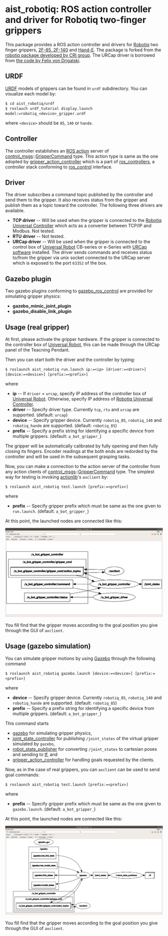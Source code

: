 aist_robotiq: ROS action controller and driver for Robotiq two-finger grippers
==================================================

This package provides a ROS action controller and drivers for [Robotiq](https://robotiq.com) two finger grippers, [2F-85, 2F-140](https://robotiq.com/products/2f85-140-adaptive-robot-gripper) and [Hand-E](https://robotiq.com/products/hand-e-adaptive-robot-gripper). The package is forked from the [robotiq package developed by CRI group](https://github.com/crigroup/robotiq). The URCap driver is borrowed from [the code by Felix von Drigalski](https://gist.github.com/felixvd/d538cad3150e9cac28dae0a3132701cf).

## URDF

[URDF](http://wiki.ros.org/urdf) models of grippers can be found in `urdf` subdirectory. You can visualize each model by:

```
$ cd aist_robotiq/urdf
$ roslauch urdf_tutorial display.launch model:=robotiq_<device>_gripper.urdf
```

where `<device>` should be `85`, `140` or `hande`.

## Controller

The controller establishes an [ROS action](http://wiki.ros.org/actionlib) server of [control_msgs](http://wiki.ros.org/control_msgs)::[GripperCommand](http://docs.ros.org/en/api/control_msgs/html/action/GripperCommand.html) type. This action type is same as the one adopted by [gripper_action_controller](http://wiki.ros.org/gripper_action_controller) which is a part of [ros_controllers](http://wiki.ros.org/ros_controllers), a controller stack conforming to [ros_control](http://wiki.ros.org/ros_control) interface.

## Driver
The driver subscribes a command topic published by the controller and send them to the gripper. It also receives status from the gripper and publish them as a topic toward the controller. The following three drivers are available.

- **TCP driver** -- Will be used when the gripper is connected to the [Robotiq Universal Controller](https://assets.robotiq.com/website-assets/support_documents/document/online/Controller_UserManual_HTML5_20181120.zip/Controller_UserManual_HTML5/Default.htm) which acts as a converter between TCP/IP and Modbus. Not tested.
- **RTU driver** -- Not tested.
- **URCap driver** -- Will be used when the gripper is connected to the control box of [Universal Robot](https://www.universal-robots.com) CB-series or e-Series with [URCap software](https://robotiq.com/support) installed. The driver sends commands and receives status to/from the gripper via unix socket connected to the URCap server which is exposed to the port `63352` of the box.

## Gazebo plugin

Two gazebo plugins conforming to [gazebo_ros_control](http://gazebosim.org/tutorials/?tut=ros_control) are provided for simulating gripper physics:

- **gazebo_mimic_joint_plugin**
- **gazebo_disable_link_plugin**


## Usage (real gripper)
At first, please activate the gripper hardware. If the gripper is connected to the controller box of [Universal Robot](https://www.universal-robots.com), this can be made through the URCap panel of the Teacning Pendant. 

Then you can start both the driver and the controller by typing:
```shell
$ roslaunch aist_robotiq run.launch ip:=<ip> [driver:=<driver>] [device:=<device>] [prefix:=<prefix>] 
```
where
- **ip** -- If `driver` = `urcap`, specify IP address of the controller box of [Universal Robot](https://www.universal-robots.com). Otherwise, specify IP address of [Robotiq Universal Controller](https://assets.robotiq.com/website-assets/support_documents/document/online/Controller_UserManual_HTML5_20181120.zip/Controller_UserManual_HTML5/Default.htm).
- **driver** -- Specify driver type. Currently `tcp`, `rtu` and `urcap` are supported. (default: `urcap`)
- **device** -- Specify gripper device. Currently `robotiq_85`, `robotiq_140` and `robotiq_hande` are supported. (default: `robotiq_85`)
- **prefix** -- Specify a prefix string for identifying a specific device from multiple grippers. (default: `a_bot_gripper_`)

The gripper will be automatically calibrated by fully opening and then fully closing its fingers. Encoder readings at the both ends are redorded by the controller and will be used in the subsequent grasping tasks.

Now, you can make a connection to the action server of the controller from any action clients of [control_msgs](http://wiki.ros.org/control_msgs)::[GripperCommand](http://docs.ros.org/en/api/control_msgs/html/action/GripperCommand.html) type. The simplest way for testing is invoking [actionlib](http://wiki.ros.org/actionlib)'s `axclient` by:
```
$ roslaunch aist_robotiq test.launch [prefix:=<prefix>]
```
where
- **prefix** -- Specify gripper prefix which must be same as the one given to `run.launch`. (default: `a_bot_gripper_`)

At this point, the launched nodes are connected like this:

![real_graph](doc/real_graph.png)

You fill find that the gripper moves according to the goal position you give through the GUI of `axclient`.

## Usage (gazebo simulation)

You can simulate gripper motions by using [Gazebo](http://gazebosim.org/) through the following command
```
$ roslaunch aist_robotiq gazebo.launch [device:=<device>] [prefix:=<prefix>]
```
where
- **device** -- Specify gripper device. Currently `robotiq_85`, `robotiq_140` and `robotiq_hande` are supported. (default: `robotiq_85`)
- **prefix** -- Specify a prefix string for identifying a specific device from multiple grippers. (default: `a_bot_gripper_`)

This command starts 

- [gazebo](http://gazebosim.org/) for simulating gripper physics,
- [joint_state_controller](http://wiki.ros.org/joint_state_controller) for publishing `/joint_states` of the virtual gripper simulated by `gazebo`,
- [robot_state_publisher](http://wiki.ros.org/robot_state_publisher) for converting `/joint_states` to cartesian poses and sending to [tf](https://wiki.ros.org/tf2), and
- [gripper_action_controller](http://wiki.ros.org/gripper_action_controller) for handling goals requested by the clients.

Now, as in the case of real grippers, you can `axclient` can be used to send goal commands:
```
$ roslaunch aist_robotiq test.launch [prefix:=<prefix>]
```
where
- **prefix** -- Specify gripper prefix which must be same as the one given to `gazebo.launch`. (default: `a_bot_gripper_`)

At this point, the launched nodes are connected like this:

![gazebo_graph](doc/gazebo_graph.png)

You fill find that the gripper moves according to the goal position you give through the GUI of `axclient`.
